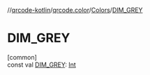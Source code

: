 //[qrcode-kotlin](../../../index.md)/[qrcode.color](../index.md)/[Colors](index.md)/[DIM_GREY](-d-i-m_-g-r-e-y.md)

# DIM_GREY

[common]\
const val [DIM_GREY](-d-i-m_-g-r-e-y.md): [Int](https://kotlinlang.org/api/latest/jvm/stdlib/kotlin-stdlib/kotlin/-int/index.html)
